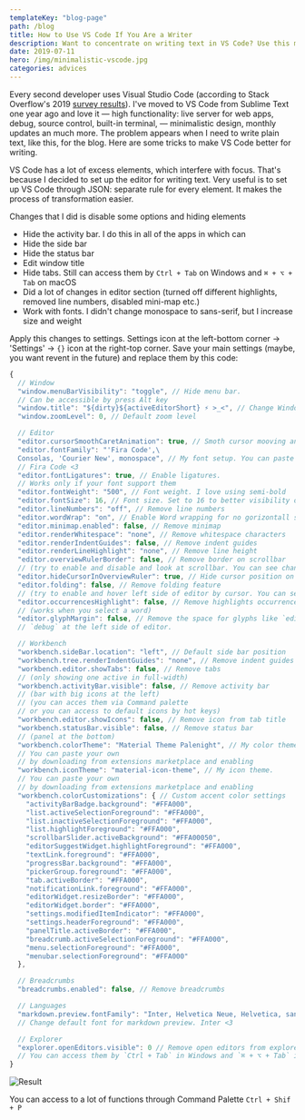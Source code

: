 ```yaml
---
templateKey: "blog-page"
path: /blog
title: How to Use VS Code If You Are a Writer
description: Want to concentrate on writing text in VS Code? Use this minimalistic setup. No extensions needed.
date: 2019-07-11
hero: /img/minimalistic-vscode.jpg
categories: advices
---
```


Every second developer uses Visual Studio Code (according to Stack Overflow's 2019 [survey results](https://insights.stackoverflow.com/survey/2019#development-environments-and-tools)). I've moved to VS Code from Sublime Text one year ago and love it — high functionality: live server for web apps, debug, source control, built-in terminal, — minimalistic design, monthly updates an much more. The problem appears when I need to write plain text, like this, for the blog. Here are some tricks to make VS Code better for writing.

VS Code has a lot of excess elements, which interfere with focus. That's because I decided to set up the editor for writing text. Very useful is to set up VS Code through JSON: separate rule for every element. It makes the process of transformation easier.

Changes that I did is disable some options and hiding elements

- Hide the activity bar. I do this in all of the apps in which can
- Hide the side bar
- Hide the status bar
- Edit window title
- Hide tabs. Still can access them by `Ctrl + Tab` on Windows and `⌘ + ⌥ + Tab` on macOS
- Did a lot of changes in editor section (turned off different highlights, removed line numbers, disabled mini-map etс.)
- Work with fonts. I didn't change monospace to sans-serif, but I increase size and weight

Apply this changes to settings. Settings icon at the left-bottom corner → 'Settings' → `{}` icon at the right-top corner. Save your main settings (maybe, you want revent in the future) and replace them by this code:

```javascript
{
  // Window
  "window.menuBarVisibility": "toggle", // Hide menu bar.
  // Can be accessible by press Alt key
  "window.title": "${dirty}${activeEditorShort} ⚡ >_<", // Change Window Title
  "window.zoomLevel": 0, // Default zoom level

  // Editor
  "editor.cursorSmoothCaretAnimation": true, // Smoth cursor mooving animation
  "editor.fontFamily": "'Fira Code',\
  Consolas, 'Courier New', monospace", // My font setup. You can paste your own.
  // Fira Code <3
  "editor.fontLigatures": true, // Enable ligatures.
  // Works only if your font support them
  "editor.fontWeight": "500", // Font weight. I love using semi-bold
  "editor.fontSize": 16, // Font size. Set to 16 to better visibility of text
  "editor.lineNumbers": "off", // Remove line numbers
  "editor.wordWrap": "on", // Enable Word wrapping for no gorizontall scrolling
  "editor.minimap.enabled": false, // Remove minimap
  "editor.renderWhitespace": "none", // Remove whitespace characters
  "editor.renderIndentGuides": false, // Remove indent guides
  "editor.renderLineHighlight": "none", // Remove line height
  "editor.overviewRulerBorder": false, // Remove border on scrollbar
  // (try to enable and disable and look at scrollbar. You can see changes)
  "editor.hideCursorInOverviewRuler": true, // Hide cursor position on scrollbar
  "editor.folding": false, // Remove folding feature
  // (try to enable and hover left side of editor by cursor. You can see buttons for folding)
  "editor.occurrencesHighlight": false, // Remove highlights occurrences
  // (works when you select a word)
  "editor.glyphMargin": false, // Remove the space for glyphs like `edit` and
  // `debug` at the left side of editor.

  // Workbench
  "workbench.sideBar.location": "left", // Default side bar position
  "workbench.tree.renderIndentGuides": "none", // Remove indent guides
  "workbench.editor.showTabs": false, // Remove tabs
  // (only showing one active in full-width)
  "workbench.activityBar.visible": false, // Remove activity bar
  // (bar with big icons at the left)
  // (you can acces them via Command palette
  // or you can access to default icons by hot keys)
  "workbench.editor.showIcons": false, // Remove icon from tab title
  "workbench.statusBar.visible": false, // Remove status bar
  // (panel at the bottom)
  "workbench.colorTheme": "Material Theme Palenight", // My color theme.
  // You can paste your own
  // by downloading from extensions marketplace and enabling
  "workbench.iconTheme": "material-icon-theme", // My icon theme.
  // You can paste your own
  // by downloading from extensions marketplace and enabling
  "workbench.colorCustomizations": { // Custom accent color settings
    "activityBarBadge.background": "#FFA000",
    "list.activeSelectionForeground": "#FFA000",
    "list.inactiveSelectionForeground": "#FFA000",
    "list.highlightForeground": "#FFA000",
    "scrollbarSlider.activeBackground": "#FFA00050",
    "editorSuggestWidget.highlightForeground": "#FFA000",
    "textLink.foreground": "#FFA000",
    "progressBar.background": "#FFA000",
    "pickerGroup.foreground": "#FFA000",
    "tab.activeBorder": "#FFA000",
    "notificationLink.foreground": "#FFA000",
    "editorWidget.resizeBorder": "#FFA000",
    "editorWidget.border": "#FFA000",
    "settings.modifiedItemIndicator": "#FFA000",
    "settings.headerForeground": "#FFA000",
    "panelTitle.activeBorder": "#FFA000",
    "breadcrumb.activeSelectionForeground": "#FFA000",
    "menu.selectionForeground": "#FFA000",
    "menubar.selectionForeground": "#FFA000"
  },

  // Breadcrumbs
  "breadcrumbs.enabled": false, // Remove breadcrumbs

  // Languages
  "markdown.preview.fontFamily": "Inter, Helvetica Neue, Helvetica, sans-serif",
  // Change default font for markdown preview. Inter <3

  // Explorer
  "explorer.openEditors.visible": 0 // Remove open editors from explorer.
  // You can access them by `Ctrl + Tab` in Windows and `⌘ + ⌥ + Tab` in macOS.
}
```

![Result](/img/vscode-transform.png "Result")

You can access to a lot of functions through Command Palette `Ctrl + Shif + P`
